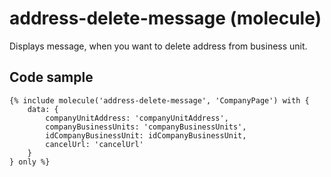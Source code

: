 # address-delete-message (molecule)

Displays message, when you want to delete address from business unit.

## Code sample

```
{% include molecule('address-delete-message', 'CompanyPage') with {
    data: {
        companyUnitAddress: 'companyUnitAddress',
        companyBusinessUnits: 'companyBusinessUnits',
        idCompanyBusinessUnit: idCompanyBusinessUnit,
        cancelUrl: 'cancelUrl'
    }
} only %}
```
